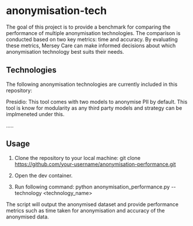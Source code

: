 # anonymisation-tech

The goal of this project is to provide a benchmark for comparing the performance of multiple anonymisation technologies. The comparison is conducted based on two key metrics: time and accuracy. By evaluating these metrics, Mersey Care can make informed decisions about which anonymisation technology best suits their needs.


## Technologies
The following anonymisation technologies are currently included in this repository:

Presidio: This tool comes with two models to anonymise PII by default. This tool is know for modularity as any third party models and strategy can be implmeneted under this.

.....

## Usage

1. Clone the repository to your local machine:
git clone https://github.com/your-username/anonymisation-performance.git

2. Open the dev container.

3. Run following command:
python anonymisation_performance.py --technology <technology_name>

The script will output the anonymised dataset and provide performance metrics such as time taken for anonymisation and accuracy of the anonymised data.
